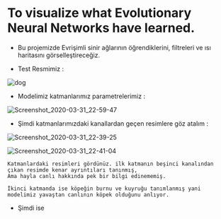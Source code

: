 # To visualize what Evolutionary Neural Networks have learned.

* Bu projemizde Evrişimli sinir ağlarının öğrendiklerini, filtreleri ve ısı haritasını görselleştireceğiz.

* Test Resmimiz : 

![dog](https://user-images.githubusercontent.com/54184905/78069651-1d7fce00-73a3-11ea-95f8-2b86aa279b2b.jpg)

* Modelimiz katmanlarımız parametrelerimiz :

![Screenshot_2020-03-31_22-59-47](https://user-images.githubusercontent.com/54184905/78069826-68014a80-73a3-11ea-8f0e-c90e07200bed.png)

* Şimdi katmanlarımızdaki kanallardan geçen resimlere göz atalım :

![Screenshot_2020-03-31_22-39-25](https://user-images.githubusercontent.com/54184905/78069973-ac8ce600-73a3-11ea-9eac-c5a96f32d5b1.png)

![Screenshot_2020-03-31_22-41-04](https://user-images.githubusercontent.com/54184905/78069975-ad257c80-73a3-11ea-8c78-15b828a1c440.png)

    Katmanlardaki resimleri gördünüz. ilk katmanın beşinci kanalından çıkan resimde kenar ayrıntıları tanınmış,
    Ama hayla canlı hakkında pek bir bilgi edinememiş.
    
    İkinci katmanda ise köpeğin burnu ve kuyruğu tanımlanmış yani modelimiz yavaştan canlının köpek olduğunu anlıyor.
    
* Şimdi ise 
